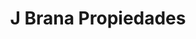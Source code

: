 ---
title: "J Brana Propiedades"
url: /ciudad-autonoma-de-buenos-aires/j-brana-propiedades/
shop: Allgemein
---